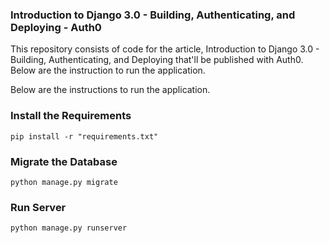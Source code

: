 ### Introduction to Django 3.0 - Building, Authenticating, and Deploying - Auth0

This repository consists of code for the article, Introduction to Django 3.0 - Building, Authenticating, and Deploying that'll be published with Auth0. Below are the instruction to run the application.

Below are the instructions to run the application.

### Install the Requirements

```
pip install -r "requirements.txt"
```

### Migrate the Database

```
python manage.py migrate
```

### Run Server

```
python manage.py runserver
```
